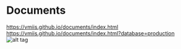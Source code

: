 # Documents

https://vmiis.github.io/documents/index.html  
https://vmiis.github.io/documents/index.html?database=production  
![alt tag](https://vmiis.github.io/images/structure2.png)
